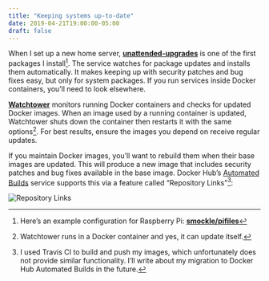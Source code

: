 ```yaml
---
title: "Keeping systems up-to-date"
date: 2019-04-21T19:00:00-05:00
draft: false
---
```


When I set up a new home server, **[unattended-upgrades][1]** is one of the first packages I install[^1]. The service watches for package updates and installs them automatically. It makes keeping up with security patches and bug fixes easy, but only for system packages. If you run services inside Docker containers, you’ll need to look elsewhere.

<!--more-->

**[Watchtower][2]** monitors running Docker containers and checks for updated Docker images. When an image used by a running container is updated, Watchtower shuts down the container then restarts it with the same options[^2]. For best results, ensure the images you depend on receive regular updates.

If you maintain Docker images, you’ll want to rebuild them when their base images are updated. This will produce a new image that includes security patches and bug fixes available in the base image. Docker Hub’s [Automated Builds][3] service supports this via a feature called “Repository Links”[^3]:

![Repository Links](/uploads/2019/89a0bf8d2a.jpg)

[^1]: Here’s an example configuration for Raspberry Pi: **[smockle/pifiles][4]**

[^2]: Watchtower runs in a Docker container and yes, it can update itself.

[^3]: I used Travis CI to build and push my images, which unfortunately does not provide similar functionality. I’ll write about my migration to Docker Hub Automated Builds in the future.

[1]:	https://wiki.debian.org/UnattendedUpgrades
[2]:	https://github.com/containrrr/watchtower
[3]:	https://docs.docker.com/docker-hub/builds/
[4]:	https://github.com/smockle/pifiles/blob/def7b993eb0a2c9008154716d6708a887bfe2439/pifiles.sh#L32-L58